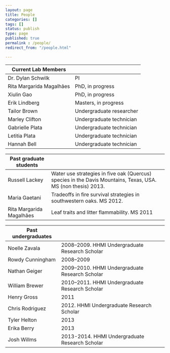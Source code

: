 ```yaml
---
layout: page
title: People
categories: []
tags: []
status: publish
type: page
published: true
permalink : /people/
redirect_from: "/people.html"

---
```


| Current Lab Members                  |                                                                                                     |
| ----------------------------| ----------------------------------------------------------------------------------------------------|
| Dr. Dylan Schwilk           | PI                                                                                                  |
| Rita Margarida Magalhães    | PhD, in progress                                                                                    |
| Xiulin Gao                  | PhD, in progress                                                                                    |
| Erik Lindberg               | Masters, in progress                                                                                |
| Tailor Brown                | Undergraduate researcher                                                                            |
| Marley Clifton              | Undergraduate technician                                                                            |
| Gabrielle Plata             | Undergraduate technician                                                                            |
| Letitia Plata               | Undergraduate technician                                                                            |
| Hannah Bell                 | Undergraduate technician                                                                            |


| Past graduate students      |                                                                                                              |
| --------------------------- | ------------------------------------------------------------------------------------------------------------ |
| Russell Lackey              | Water use strategies in five oak (Quercus) species in the Davis Mountains, Texas, USA. MS (non thesis) 2013. |
| Maria Gaetani               | Tradeoffs in fire survival strategies in southwestern oaks. MS 2012.                                         |
| Rita Margarida Magalhães    | Leaf traits and litter flammability. MS 2011                                                                 |


| Past undergraduates         |                                                                                                     |
| --------------------------- | --------------------------------------------------------------------------------------------------- |
| Noelle Zavala               | 2008–2009. HHMI Undergraduate Research Scholar                                                      |
| Rowdy Cunningham            | 2008–2009                                                                                           |
| Nathan Geiger               | 2009–2010. HHMI Undergraduate Research Scholar                                                      |
| William Brewer              | 2010–2011. HHMI Undergraduate Research Scholar                                                      |
| Henry Gross                 | 2011                                                                                                |
| Chris Rodriguez             | 2012. HHMI Undergraduate Research Scholar                                                           |
| Tyler Helton                | 2013                                                                                                |
| Erika Berry                 | 2013                                                                                                |
| Josh Willms                 | 2013-2014. HHMI Undergraduate Research Scholar                                                      |
